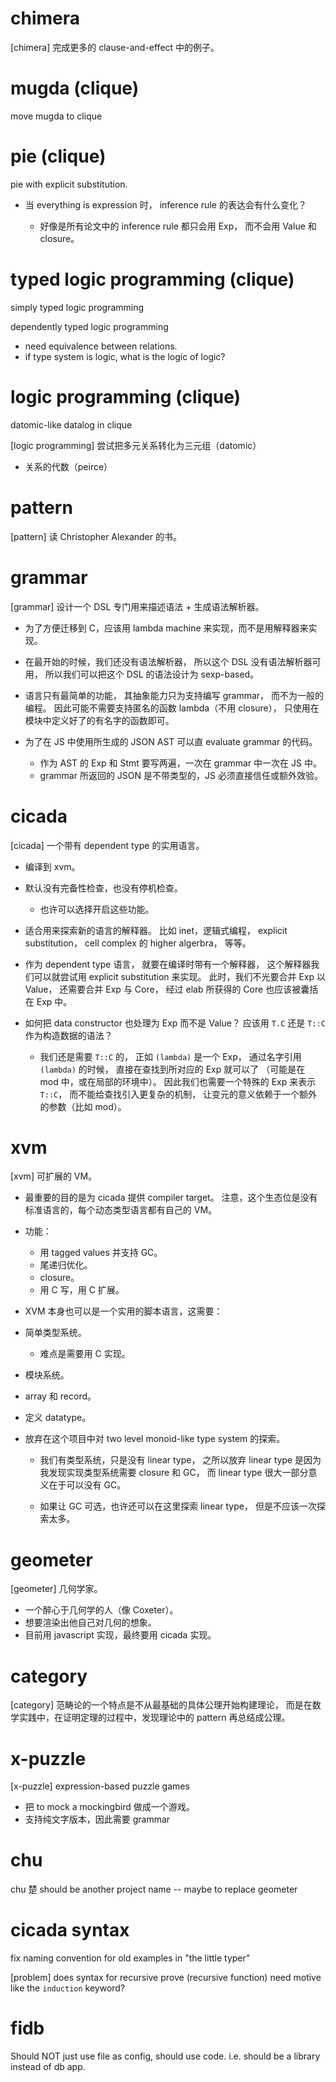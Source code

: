 # chimera

[chimera] 完成更多的 clause-and-effect 中的例子。

# mugda (clique)

move mugda to clique

# pie (clique)

pie with explicit substitution.

- 当 everything is expression 时，
  inference rule 的表达会有什么变化？

  - 好像是所有论文中的 inference rule 都只会用 Exp，
    而不会用 Value 和 closure。

# typed logic programming (clique)

simply typed logic programming

dependently typed logic programming

- need equivalence between relations.
- if type system is logic, what is the logic of logic?

# logic programming (clique)

datomic-like datalog in clique

[logic programming] 尝试把多元关系转化为三元组（datomic）

- 关系的代数（peirce）

# pattern

[pattern] 读 Christopher Alexander 的书。

# grammar

[grammar] 设计一个 DSL 专门用来描述语法 + 生成语法解析器。

- 为了方便迁移到 C，应该用 lambda machine 来实现，而不是用解释器来实现。

- 在最开始的时候，我们还没有语法解析器，
  所以这个 DSL 没有语法解析器可用，
  所以我们可以把这个 DSL 的语法设计为 sexp-based。

- 语言只有最简单的功能，
  其抽象能力只为支持编写 grammar，
  而不为一般的编程。
  因此可能不需要支持匿名的函数 lambda（不用 closure），
  只使用在模块中定义好了的有名字的函数即可。

- 为了在 JS 中使用所生成的 JSON AST 可以直 evaluate grammar 的代码。
  - 作为 AST 的 Exp 和 Stmt 要写两遍，一次在 grammar 中一次在 JS 中。
  - grammar 所返回的 JSON 是不带类型的，JS 必须直接信任或额外效验。

# cicada

[cicada] 一个带有 dependent type 的实用语言。

- 编译到 xvm。

- 默认没有完备性检查，也没有停机检查。

  - 也许可以选择开启这些功能。

- 适合用来探索新的语言的解释器。
  比如 inet，逻辑式编程，
  explicit substitution，
  cell complex 的 higher algerbra，
  等等。

- 作为 dependent type 语言，
  就要在编译时带有一个解释器，
  这个解释器我们可以就尝试用
  explicit substitution 来实现。
  此时，我们不光要合并 Exp 以 Value，
  还需要合并 Exp 与 Core，
  经过 elab 所获得的 Core 也应该被囊括在 Exp 中。

- 如何把 data constructor 也处理为 Exp 而不是 Value？
  应该用 `T.C` 还是 `T::C` 作为构造数据的语法？

  - 我们还是需要 `T::C` 的，
    正如 `(lambda)` 是一个 Exp，
    通过名字引用 `(lambda)` 的时候，
    直接在查找到所对应的 Exp 就可以了
    （可能是在 mod 中，或在局部的环境中）。
    因此我们也需要一个特殊的 Exp 来表示 `T::C`，
    而不能给查找引入更复杂的机制，
    让变元的意义依赖于一个额外的参数（比如 mod）。

# xvm

[xvm] 可扩展的 VM。

- 最重要的目的是为 cicada 提供 compiler target。
  注意，这个生态位是没有标准语言的，每个动态类型语言都有自己的 VM。

- 功能：
  - 用 tagged values 并支持 GC。
  - 尾递归优化。
  - closure。
  - 用 C 写，用 C 扩展。

-  XVM 本身也可以是一个实用的脚本语言，这需要：
  - 简单类型系统。
    - 难点是需要用 C 实现。
  - 模块系统。
  - array 和 record。
  - 定义 datatype。

- 放弃在这个项目中对 two level monoid-like type system 的探索。

  - 我们有类型系统，只是没有 linear type，
    之所以放弃 linear type
    是因为我发现实现类型系统需要 closure 和 GC，
    而 linear type 很大一部分意义在于可以没有 GC。

  - 如果让 GC 可选，也许还可以在这里探索 linear type，
    但是不应该一次探索太多。

# geometer

[geometer] 几何学家。

- 一个醉心于几何学的人（像 Coxeter）。
- 想要渲染出他自己对几何的想象。
- 目前用 javascript 实现，最终要用 cicada 实现。

# category

[category] 范畴论的一个特点是不从最基础的具体公理开始构建理论，
而是在数学实践中，在证明定理的过程中，发现理论中的 pattern 再总结成公理。

# x-puzzle

[x-puzzle] expression-based puzzle games

- 把 to mock a mockingbird 做成一个游戏。
- 支持纯文字版本，因此需要 grammar

# chu

chu 楚 should be another project name -- maybe to replace geometer

# cicada syntax

fix naming convention for old examples in "the little typer"

[problem] does syntax for recursive prove (recursive function)
need motive like the `induction` keyword?

# fidb

Should NOT just use file as config, should use code.
i.e. should be a library instead of db app.
